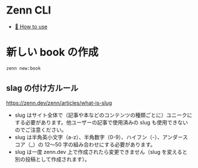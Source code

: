 # Zenn CLI

- [📘 How to use](https://zenn.dev/zenn/articles/zenn-cli-guide)

# 新しい book の作成

```bash
zenn new:book
```

## slag の付け方ルール

https://zenn.dev/zenn/articles/what-is-slug

- slug はサイト全体で（記事や本などのコンテンツの種類ごとに）ユニークにする必要があります。他ユーザーの記事で使用済みの slug も使用できないのでご注意ください。
- slug は半角英小文字（a-z）、半角数字（0-9）、ハイフン（-）、アンダースコア（\_）の 12〜50 字の組み合わせにする必要があります。
- slug は一度 zenn.dev 上で作成されたら変更できません（slug を変えると別の投稿として作成されます）。

